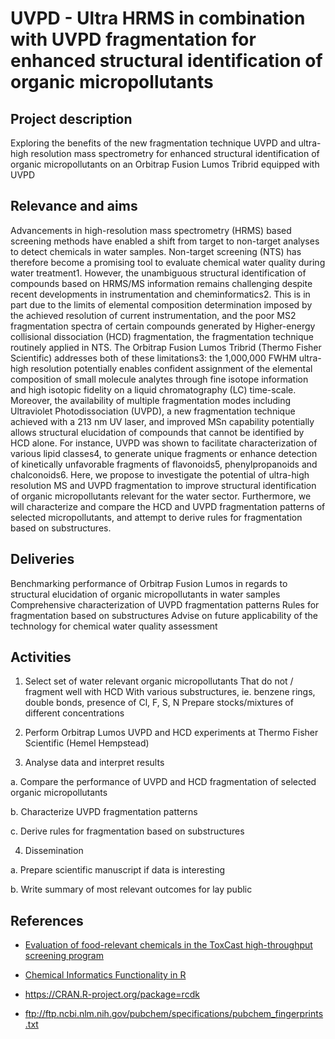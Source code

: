 # UVPD - Ultra HRMS in combination with UVPD fragmentation for enhanced structural identification of organic micropollutants

## Project description

Exploring the benefits of the new fragmentation technique UVPD and ultra-high resolution mass spectrometry for enhanced structural identification of organic micropollutants on an Orbitrap Fusion Lumos Tribrid equipped with UVPD

 

## Relevance and aims

Advancements in high-resolution mass spectrometry (HRMS) based screening methods have enabled a shift from target to non-target analyses to detect chemicals in water samples. Non-target screening (NTS) has therefore become a promising tool to evaluate chemical water quality during water treatment1. However, the unambiguous structural identification of compounds based on HRMS/MS information remains challenging despite recent developments in instrumentation and cheminformatics2. This is in part due to the limits of elemental composition determination imposed by the achieved resolution of current instrumentation, and the poor MS2 fragmentation spectra of certain compounds generated by Higher-energy collisional dissociation (HCD) fragmentation, the fragmentation technique routinely applied in NTS. The Orbitrap Fusion Lumos Tribrid (Thermo Fisher Scientific) addresses both of these limitations3: the 1,000,000 FWHM ultra-high resolution potentially enables confident assignment of the elemental composition of small molecule analytes through fine isotope information and high isotopic fidelity on a liquid chromatography (LC) time-scale. Moreover, the availability of multiple fragmentation modes including Ultraviolet Photodissociation (UVPD), a new fragmentation technique achieved with a 213 nm UV laser, and improved MSn capability potentially allows structural elucidation of compounds that cannot be identified by HCD alone. For instance, UVPD was shown to facilitate characterization of various lipid classes4, to generate unique fragments or enhance detection of kinetically unfavorable fragments of flavonoids5, phenylpropanoids and chalconoids6. Here, we propose to investigate the potential of ultra-high resolution MS and UVPD fragmentation to improve structural identification of organic micropollutants relevant for the water sector. Furthermore, we will characterize and compare the HCD and UVPD fragmentation patterns of selected micropollutants, and attempt to derive rules for fragmentation based on substructures.

 

## Deliveries

Benchmarking performance of Orbitrap Fusion Lumos in regards to structural elucidation of organic micropollutants in water samples
    Comprehensive characterization of UVPD fragmentation patterns
    Rules for fragmentation based on substructures
    Advise on future applicability of the technology for chemical water quality assessment

 

## Activities

1. Select set of water relevant organic micropollutants
        That do not / fragment well with HCD
        With various substructures, ie. benzene rings, double bonds, presence of Cl, F, S, N
        Prepare stocks/mixtures of different concentrations

2. Perform Orbitrap Lumos UVPD and HCD experiments at Thermo Fisher Scientific (Hemel Hempstead)

3. Analyse data and interpret results

a.     Compare the performance of UVPD and HCD fragmentation of selected organic micropollutants

b.     Characterize UVPD fragmentation patterns

c.     Derive rules for fragmentation based on substructures

4. Dissemination

a.     Prepare scientific manuscript if data is interesting

b.     Write summary of most relevant outcomes for lay public

 
## References


- [Evaluation of food-relevant chemicals in the ToxCast high-throughput screening program](https://doi.org/10.1016/j.fct.2016.04.012)

- [Chemical Informatics Functionality in R](http://dx.doi.org/10.18637/jss.v018.i05)

- https://CRAN.R-project.org/package=rcdk

- ftp://ftp.ncbi.nlm.nih.gov/pubchem/specifications/pubchem_fingerprints.txt
